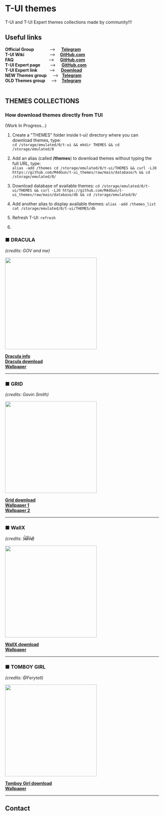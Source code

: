 # T-UI themes
T-UI and T-UI Expert themes collections made by community!!!
<br>
## Useful links
**Official Group**&nbsp;&nbsp;&nbsp;&nbsp;&nbsp;&nbsp;&nbsp;&nbsp;&nbsp;&nbsp;&nbsp;&nbsp;&nbsp;-->&nbsp;&nbsp;&nbsp;&nbsp;&nbsp;**[Telegram](https://t.me/tuilauncher)**<br>
**T-UI Wiki**&nbsp;&nbsp;&nbsp;&nbsp;&nbsp;&nbsp;&nbsp;&nbsp;&nbsp;&nbsp;&nbsp;&nbsp;&nbsp;&nbsp;&nbsp;&nbsp;&nbsp;&nbsp;&nbsp;&nbsp;&nbsp;-->&nbsp;&nbsp;&nbsp;&nbsp;**[GitHub.com](https://github.com/Andre1299/TUI-ConsoleLauncher/wiki)**<br>
**FAQ**&nbsp;&nbsp;&nbsp;&nbsp;&nbsp;&nbsp;&nbsp;&nbsp;&nbsp;&nbsp;&nbsp;&nbsp;&nbsp;&nbsp;&nbsp;&nbsp;&nbsp;&nbsp;&nbsp;&nbsp;&nbsp;&nbsp;&nbsp;&nbsp;&nbsp;&nbsp;&nbsp;&nbsp;&nbsp;-->&nbsp;&nbsp;&nbsp;&nbsp;&nbsp;**[GitHub.com](https://github.com/Andre1299/TUI-ConsoleLauncher/wiki/FAQ)**<br>
**T-UI Expert page**&nbsp;&nbsp;&nbsp;&nbsp;&nbsp;&nbsp;&nbsp;&nbsp;-->&nbsp;&nbsp;&nbsp;&nbsp;&nbsp;**[GitHub.com](https://github.com/v1nc/T-UI-Expert)**<br>
**T-UI Expert link**&nbsp;&nbsp;&nbsp;&nbsp;&nbsp;&nbsp;&nbsp;&nbsp;&nbsp;&nbsp;-->&nbsp;&nbsp;&nbsp;&nbsp;&nbsp;**[Download](https://github.com/v1nc/T-UI-Expert/releases/download/v0.4.4e/de.reckendrees.systems.tui.expert_fdroid_v.0.4.4e.apk)**<br>
**NEW Themes group**&nbsp;&nbsp;&nbsp;&nbsp;&nbsp;-->&nbsp;&nbsp;&nbsp;**[Telegram](https://t.me/t_ui_themes_v2)**<br>
**OLD Themes group**&nbsp;&nbsp;&nbsp;&nbsp;&nbsp;-->&nbsp;&nbsp;&nbsp;&nbsp;**[Telegram](https://t.me/T_uiThemes)**<br>
<br>

## THEMES COLLECTIONS

### How download themes directly from TUI
(Work In Progress...)

1) Create a "THEMES" folder inside t-ui/ directory where you can download themes, type: <br>
`cd /storage/emulated/0/t-ui && mkdir THEMES && cd /storage/emulated/0`

2) Add an alias (called **/themes**) to download themes without typing the full URL, type:<br>
`alias -add /themes cd /storage/emulated/0/t-ui/THEMES && curl -LJO https://github.com/M4dGun/t-ui_themes/raw/main/database/% && cd /storage/emulated/0/`

3) Download database of available themes:
 `cd /storage/emulated/0/t-ui/THEMES && curl -LJO https://github.com/M4dGun/t-ui_themes/raw/main/database/db && cd /storage/emulated/0/`

4) Add another alias to display available themes:
`alias -add /themes_list cat /storage/emulated/0/t-ui/THEMES/db`

5) Refresh T-UI:
`refresh`

6)





### ■ DRACULA<br>
*(credits: GOV and me)*

<img src="https://github.com/M4dGun/t-ui_themes/blob/main/Dracula_theme/Screenshot_DRACULA_1.jpg" data-canonical-src="https://github.com/M4dGun/t-ui_themes/blob/main/Dracula_theme/Screenshot_DRACULA_1.jpg" width="300" />

**[Dracula info](https://github.com/M4dGun/t-ui_themes/blob/main/Dracula_theme/README.md)**<br>
**[Dracula download](https://github.com/M4dGun/t-ui_themes/raw/main/Dracula_theme/DRACULA_THEME_2022.zip)**<br>
**[Wallpaper](https://github.com/M4dGun/t-ui_themes/raw/main/Dracula_theme/Dracula_wallpaper.png)**<br>
____________________________

### ■ GRID<br>
*(credits: Gavin Smith)*

<img src="https://github.com/M4dGun/t-ui_themes/blob/main/Grid_theme/screenshot_GRID.jpg" data-canonical-src="https://github.com/M4dGun/t-ui_themes/blob/main/Grid_theme/screenshot_GRID.jpg" width="300" />

**[Grid download](https://github.com/M4dGun/t-ui_themes/raw/main/Grid_theme/t-ui_grid.zip)**<br>
**[Wallpaper 1](https://github.com/M4dGun/t-ui_themes/raw/main/Grid_theme/Grid_wallpaper_1.jpg)**<br>
**[Wallpaper 2](https://github.com/M4dGun/t-ui_themes/raw/main/Grid_theme/Grid_wallpaper_2.jpg)**<br>
____________________________

### ■ WallX<br>
*(credits: S̵̓t̴͝ë̸́v̴̐e̸̒)*

<img src="https://github.com/M4dGun/t-ui_themes/blob/main/WallX_theme/screenshot_WallX.jpg" data-canonical-src="https://github.com/M4dGun/t-ui_themes/blob/main/WallX_theme/screenshot_WallX.jpg" width="300" />

**[WallX download](https://github.com/M4dGun/t-ui_themes/raw/main/WallX_theme/t-ui_WallX.zip)**<br>
**[Wallpaper](https://github.com/M4dGun/t-ui_themes/raw/main/WallX_theme/WallX_Wallpaper_1440x2560.jpeg)**<br>
____________________________

### ■ TOMBOY GIRL<br>
*(credits: @Ferytell)*

<img src="https://github.com/M4dGun/t-ui_themes/blob/main/Tomboy.girl_theme/screenshot_tomboy_girl.jpg" data-canonical-src="https://github.com/M4dGun/t-ui_themes/blob/main/Tomboy.girl_theme/screenshot_tomboy_girl.jpg" width="300" />

**[Tomboy Girl download](https://github.com/M4dGun/t-ui_themes/raw/main/Tomboy.girl_theme/t-ui_tomboy_girl.rar)**<br>
**[Wallpaper](https://github.com/M4dGun/t-ui_themes/raw/main/Tomboy.girl_theme/Tomboy.girl_wallpaper.jpg)**<br>
____________________________


## Contact



